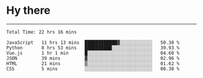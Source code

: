 # Hy there

---
<!--START_SECTION:waka-->

```text
Total Time: 22 hrs 16 mins

JavaScript   11 hrs 13 mins  ████████████▓░░░░░░░░░░░░   50.38 %
Python       8 hrs 53 mins   ██████████░░░░░░░░░░░░░░░   39.93 %
Vue.js       1 hr 1 min      █░░░░░░░░░░░░░░░░░░░░░░░░   04.60 %
JSON         39 mins         ▓░░░░░░░░░░░░░░░░░░░░░░░░   02.96 %
HTML         21 mins         ▒░░░░░░░░░░░░░░░░░░░░░░░░   01.62 %
CSS          5 mins          ░░░░░░░░░░░░░░░░░░░░░░░░░   00.38 %
```

<!--END_SECTION:waka-->

